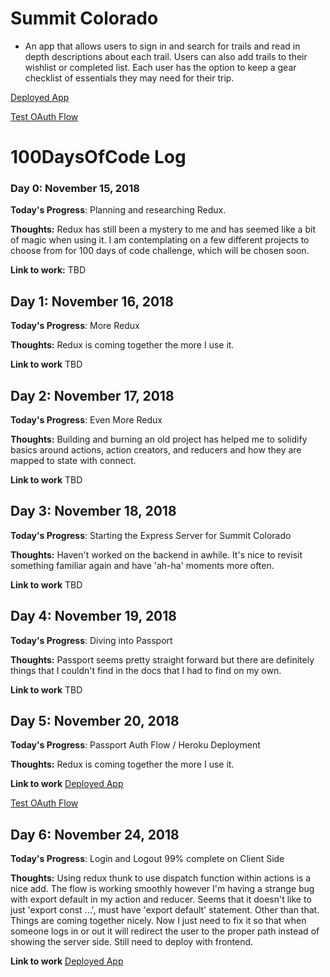# Summit Colorado

- An app that allows users to sign in and search for trails and read in depth descriptions about each trail. Users can also add trails to their wishlist or completed list. Each user has the option to keep a gear checklist of essentials they may need for their trip.

[Deployed App](https://summit-colorado.herokuapp.com/)

[Test OAuth Flow](https://summit-colorado.herokuapp.com/auth/google)

# 100DaysOfCode Log

### Day 0: November 15, 2018

**Today's Progress**: Planning and researching Redux.

**Thoughts:** Redux has still been a mystery to me and has seemed like a bit of magic when using it. I am contemplating on a few different projects to choose from for 100 days of code challenge, which will be chosen soon.

**Link to work:** TBD

## Day 1: November 16, 2018

**Today's Progress**: More Redux

**Thoughts:** Redux is coming together the more I use it.

**Link to work** TBD

## Day 2: November 17, 2018

**Today's Progress**: Even More Redux

**Thoughts:** Building and burning an old project has helped me to solidify basics around actions, action creators, and reducers and how they are mapped to state with connect.

**Link to work** TBD

## Day 3: November 18, 2018

**Today's Progress**: Starting the Express Server for Summit Colorado

**Thoughts:** Haven't worked on the backend in awhile. It's nice to revisit something familiar again and have 'ah-ha' moments more often.

**Link to work** TBD

## Day 4: November 19, 2018

**Today's Progress**: Diving into Passport

**Thoughts:** Passport seems pretty straight forward but there are definitely things that I couldn't find in the docs that I had to find on my own.

**Link to work** TBD

## Day 5: November 20, 2018

**Today's Progress**: Passport Auth Flow / Heroku Deployment

**Thoughts:** Redux is coming together the more I use it.

**Link to work** [Deployed App](https://summit-colorado.herokuapp.com/)

[Test OAuth Flow](https://summit-colorado.herokuapp.com/auth/google)

## Day 6: November 24, 2018

**Today's Progress**: Login and Logout 99% complete on Client Side

**Thoughts:** Using redux thunk to use dispatch function within actions is a nice add. The flow is working smoothly however I'm having a strange bug with export default in my action and reducer. Seems that it doesn't like to just 'export const ...', must have 'export default' statement. Other than that. Things are coming together nicely. Now I just need to fix it so that when someone logs in or out it will redirect the user to the proper path instead of showing the server side. Still need to deploy with frontend.

**Link to work** [Deployed App](https://summit-colorado.herokuapp.com/)
